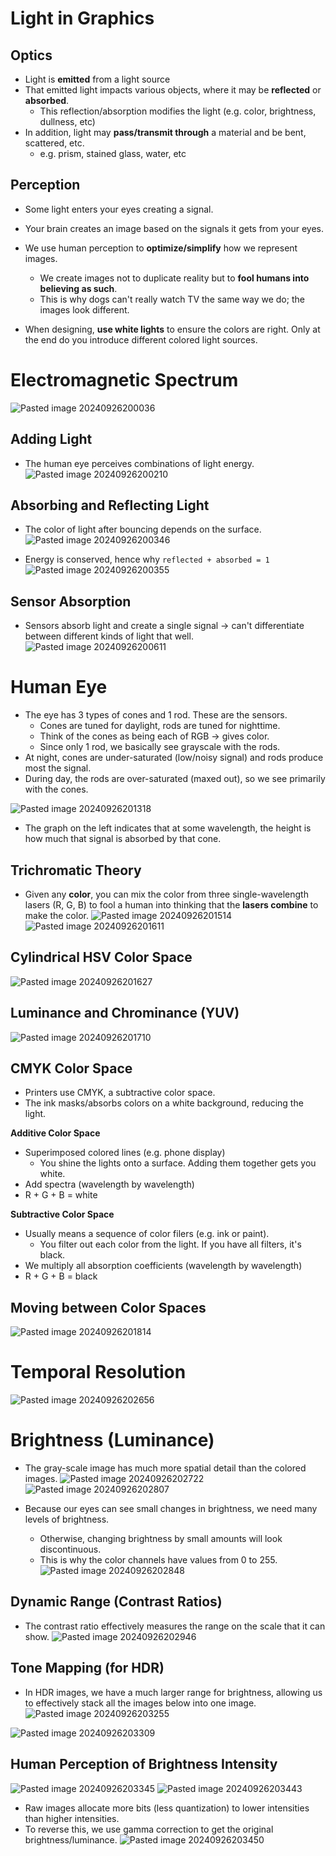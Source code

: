 
# Light in Graphics
## Optics
* Light is **emitted** from a light source
* That emitted light impacts various objects, where it may be **reflected** or **absorbed**.
	* This reflection/absorption modifies the light (e.g. color, brightness, dullness, etc)
* In addition, light may **pass/transmit through** a material and be bent, scattered, etc.
	* e.g. prism, stained glass, water, etc

## Perception
* Some light enters your eyes creating a signal.
* Your brain creates an image based on the signals it gets from your eyes.
* We use human perception to **optimize/simplify** how we represent images.
	* We create images not to duplicate reality but to **fool humans into believing as such**.
	* This is why dogs can't really watch TV the same way we do; the images look different.

* When designing, **use white lights** to ensure the colors are right. Only at the end do you introduce different colored light sources.

# Electromagnetic Spectrum
![Pasted image 20240926200036](../../attachments/Pasted%20image%2020240926200036.png)

## Adding Light
* The human eye perceives combinations of light energy.
![Pasted image 20240926200210](../../attachments/Pasted%20image%2020240926200210.png)

## Absorbing and Reflecting Light
* The color of light after bouncing depends on the surface.
![Pasted image 20240926200346](../../attachments/Pasted%20image%2020240926200346.png)

* Energy is conserved, hence why `reflected + absorbed = 1`
![Pasted image 20240926200355](../../attachments/Pasted%20image%2020240926200355.png)

## Sensor Absorption
* Sensors absorb light and create a single signal -> can't differentiate between different kinds of light that well.
![Pasted image 20240926200611](../../attachments/Pasted%20image%2020240926200611.png)

# Human Eye
* The eye has 3 types of cones and 1 rod. These are the sensors.
	* Cones are tuned for daylight, rods are tuned for nighttime.
	* Think of the cones as being each of RGB -> gives color.
	* Since only 1 rod, we basically see grayscale with the rods.
* At night, cones are under-saturated (low/noisy signal) and rods produce most the signal.
* During day, the rods are over-saturated (maxed out), so we see primarily with the cones.

![Pasted image 20240926201318](../../attachments/Pasted%20image%2020240926201318.png)
* The graph on the left indicates that at some wavelength, the height is how much that signal is absorbed by that cone.

## Trichromatic Theory
* Given any **color**, you can mix the color from three single-wavelength lasers (R, G, B) to fool a human into thinking that the **lasers combine** to make the color.
![Pasted image 20240926201514](../../attachments/Pasted%20image%2020240926201514.png)
![Pasted image 20240926201611](../../attachments/Pasted%20image%2020240926201611.png)

## Cylindrical HSV Color Space
![Pasted image 20240926201627](../../attachments/Pasted%20image%2020240926201627.png)

## Luminance and Chrominance (YUV)
![Pasted image 20240926201710](../../attachments/Pasted%20image%2020240926201710.png)


## CMYK Color Space
* Printers use CMYK, a subtractive color space.
* The ink masks/absorbs colors on a white background, reducing the light.

**Additive Color Space**
* Superimposed colored lines (e.g. phone display)
	* You shine the lights onto a surface. Adding them together gets you white.
* Add spectra (wavelength by wavelength)
* R + G + B = white

**Subtractive Color Space**
* Usually means a sequence of color filers (e.g. ink or paint).
	* You filter out each color from the light. If you have all filters, it's black.
* We multiply all absorption coefficients (wavelength by wavelength)
* R + G + B = black


## Moving between Color Spaces
![Pasted image 20240926201814](../../attachments/Pasted%20image%2020240926201814.png)


# Temporal Resolution
![Pasted image 20240926202656](../../attachments/Pasted%20image%2020240926202656.png)


# Brightness (Luminance)
* The gray-scale image has much more spatial detail than the colored images.
![Pasted image 20240926202722](../../attachments/Pasted%20image%2020240926202722.png)
![Pasted image 20240926202807](../../attachments/Pasted%20image%2020240926202807.png)

* Because our eyes can see small changes in brightness, we need many levels of brightness.
	* Otherwise, changing brightness by small amounts will look discontinuous.
	* This is why the color channels have values from 0 to 255.
![Pasted image 20240926202848](../../attachments/Pasted%20image%2020240926202848.png)

## Dynamic Range (Contrast Ratios)
* The contrast ratio effectively measures the range on the scale that it can show.
![Pasted image 20240926202946](../../attachments/Pasted%20image%2020240926202946.png)

## Tone Mapping (for HDR)
* In HDR images, we have a much larger range for brightness, allowing us to effectively stack all the images below into one image.
![Pasted image 20240926203255](../../attachments/Pasted%20image%2020240926203255.png)

![Pasted image 20240926203309](../../attachments/Pasted%20image%2020240926203309.png)


## Human Perception of Brightness Intensity
![Pasted image 20240926203345](../../attachments/Pasted%20image%2020240926203345.png)
![Pasted image 20240926203443](../../attachments/Pasted%20image%2020240926203443.png)

* Raw images allocate more bits (less quantization) to lower intensities than higher intensities.
* To reverse this, we use gamma correction to get the original brightness/luminance.
![Pasted image 20240926203450](../../attachments/Pasted%20image%2020240926203450.png)
